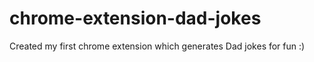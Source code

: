 # chrome-extension-dad-jokes
Created my first chrome extension which generates Dad jokes for fun :)
